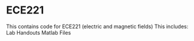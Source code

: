 # ECE221

This contains code for ECE221 (electric and magnetic fields)
This includes:
  Lab Handouts
  Matlab Files
